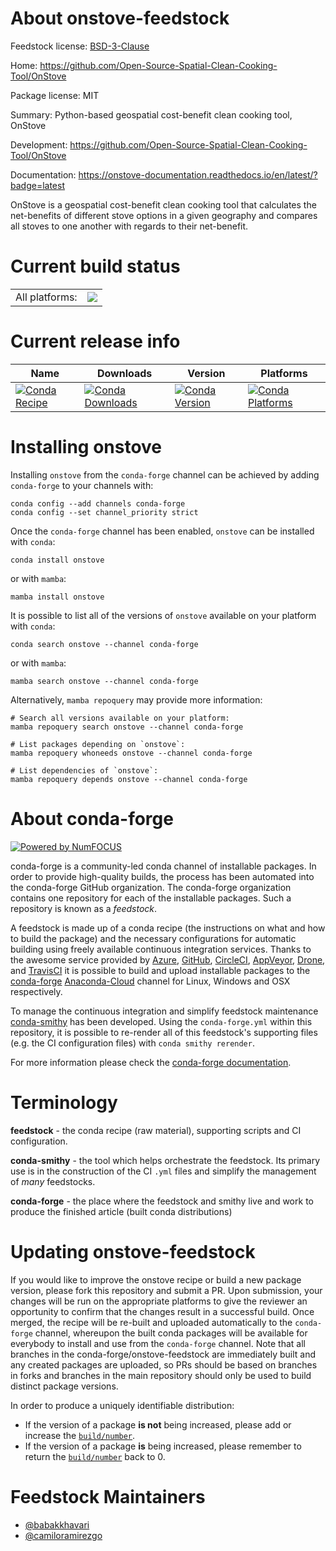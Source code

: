 About onstove-feedstock
=======================

Feedstock license: [BSD-3-Clause](https://github.com/conda-forge/onstove-feedstock/blob/main/LICENSE.txt)

Home: https://github.com/Open-Source-Spatial-Clean-Cooking-Tool/OnStove

Package license: MIT

Summary: Python-based geospatial cost-benefit clean cooking tool, OnStove

Development: https://github.com/Open-Source-Spatial-Clean-Cooking-Tool/OnStove

Documentation: https://onstove-documentation.readthedocs.io/en/latest/?badge=latest

OnStove is a geospatial cost-benefit clean cooking tool that calculates
the net-benefits of different stove options in a given geography and compares
all stoves to one another with regards to their net-benefit.


Current build status
====================


<table><tr><td>All platforms:</td>
    <td>
      <a href="https://dev.azure.com/conda-forge/feedstock-builds/_build/latest?definitionId=19483&branchName=main">
        <img src="https://dev.azure.com/conda-forge/feedstock-builds/_apis/build/status/onstove-feedstock?branchName=main">
      </a>
    </td>
  </tr>
</table>

Current release info
====================

| Name | Downloads | Version | Platforms |
| --- | --- | --- | --- |
| [![Conda Recipe](https://img.shields.io/badge/recipe-onstove-green.svg)](https://anaconda.org/conda-forge/onstove) | [![Conda Downloads](https://img.shields.io/conda/dn/conda-forge/onstove.svg)](https://anaconda.org/conda-forge/onstove) | [![Conda Version](https://img.shields.io/conda/vn/conda-forge/onstove.svg)](https://anaconda.org/conda-forge/onstove) | [![Conda Platforms](https://img.shields.io/conda/pn/conda-forge/onstove.svg)](https://anaconda.org/conda-forge/onstove) |

Installing onstove
==================

Installing `onstove` from the `conda-forge` channel can be achieved by adding `conda-forge` to your channels with:

```
conda config --add channels conda-forge
conda config --set channel_priority strict
```

Once the `conda-forge` channel has been enabled, `onstove` can be installed with `conda`:

```
conda install onstove
```

or with `mamba`:

```
mamba install onstove
```

It is possible to list all of the versions of `onstove` available on your platform with `conda`:

```
conda search onstove --channel conda-forge
```

or with `mamba`:

```
mamba search onstove --channel conda-forge
```

Alternatively, `mamba repoquery` may provide more information:

```
# Search all versions available on your platform:
mamba repoquery search onstove --channel conda-forge

# List packages depending on `onstove`:
mamba repoquery whoneeds onstove --channel conda-forge

# List dependencies of `onstove`:
mamba repoquery depends onstove --channel conda-forge
```


About conda-forge
=================

[![Powered by
NumFOCUS](https://img.shields.io/badge/powered%20by-NumFOCUS-orange.svg?style=flat&colorA=E1523D&colorB=007D8A)](https://numfocus.org)

conda-forge is a community-led conda channel of installable packages.
In order to provide high-quality builds, the process has been automated into the
conda-forge GitHub organization. The conda-forge organization contains one repository
for each of the installable packages. Such a repository is known as a *feedstock*.

A feedstock is made up of a conda recipe (the instructions on what and how to build
the package) and the necessary configurations for automatic building using freely
available continuous integration services. Thanks to the awesome service provided by
[Azure](https://azure.microsoft.com/en-us/services/devops/), [GitHub](https://github.com/),
[CircleCI](https://circleci.com/), [AppVeyor](https://www.appveyor.com/),
[Drone](https://cloud.drone.io/welcome), and [TravisCI](https://travis-ci.com/)
it is possible to build and upload installable packages to the
[conda-forge](https://anaconda.org/conda-forge) [Anaconda-Cloud](https://anaconda.org/)
channel for Linux, Windows and OSX respectively.

To manage the continuous integration and simplify feedstock maintenance
[conda-smithy](https://github.com/conda-forge/conda-smithy) has been developed.
Using the ``conda-forge.yml`` within this repository, it is possible to re-render all of
this feedstock's supporting files (e.g. the CI configuration files) with ``conda smithy rerender``.

For more information please check the [conda-forge documentation](https://conda-forge.org/docs/).

Terminology
===========

**feedstock** - the conda recipe (raw material), supporting scripts and CI configuration.

**conda-smithy** - the tool which helps orchestrate the feedstock.
                   Its primary use is in the construction of the CI ``.yml`` files
                   and simplify the management of *many* feedstocks.

**conda-forge** - the place where the feedstock and smithy live and work to
                  produce the finished article (built conda distributions)


Updating onstove-feedstock
==========================

If you would like to improve the onstove recipe or build a new
package version, please fork this repository and submit a PR. Upon submission,
your changes will be run on the appropriate platforms to give the reviewer an
opportunity to confirm that the changes result in a successful build. Once
merged, the recipe will be re-built and uploaded automatically to the
`conda-forge` channel, whereupon the built conda packages will be available for
everybody to install and use from the `conda-forge` channel.
Note that all branches in the conda-forge/onstove-feedstock are
immediately built and any created packages are uploaded, so PRs should be based
on branches in forks and branches in the main repository should only be used to
build distinct package versions.

In order to produce a uniquely identifiable distribution:
 * If the version of a package **is not** being increased, please add or increase
   the [``build/number``](https://docs.conda.io/projects/conda-build/en/latest/resources/define-metadata.html#build-number-and-string).
 * If the version of a package **is** being increased, please remember to return
   the [``build/number``](https://docs.conda.io/projects/conda-build/en/latest/resources/define-metadata.html#build-number-and-string)
   back to 0.

Feedstock Maintainers
=====================

* [@babakkhavari](https://github.com/babakkhavari/)
* [@camiloramirezgo](https://github.com/camiloramirezgo/)

